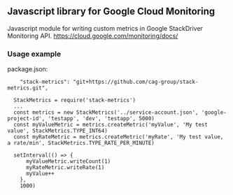 ## Javascript library for Google Cloud Monitoring

Javascript module for writing custom metrics in Google StackDriver Monitoring API.
https://cloud.google.com/monitoring/docs/

### Usage example

package.json:

```
    "stack-metrics": "git+https://github.com/cag-group/stack-metrics.git",
```


```
  StackMetrics = require('stack-metrics')
  ...
  const metrics = new StackMetrics('../service-account.json', 'google-project-id', 'testapp', 'dev', 'testapp', 5000)
  const myValueMetric = metrics.createMetric('myValue', 'My test value', StackMetrics.TYPE_INT64)
  const myRateMetric = metrics.createMetric('myRate', 'My test value, a rate/min', StackMetrics.TYPE_RATE_PER_MINUTE)

  setInterval(() => {
      myValueMetric.writeCount(1)
      myRateMetric.writeRate(1)
      myValue++
    },
    1000)
```

